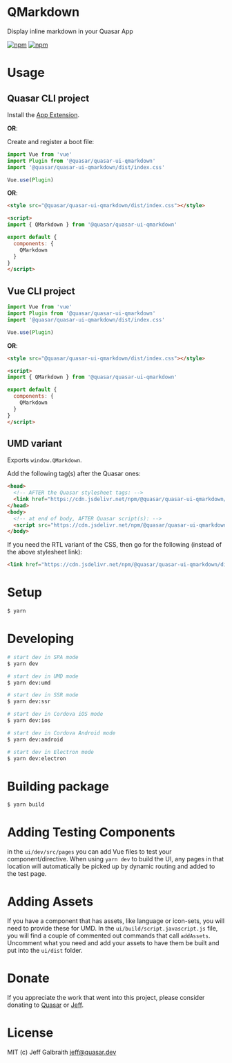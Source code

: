 # QMarkdown

Display inline markdown in your Quasar App

[![npm](https://img.shields.io/npm/v/@quasar/quasar-ui-qmarkdown.svg?label=@quasar/quasar-ui-qmarkdown)](https://www.npmjs.com/package/@quasar/quasar-ui-qmarkdown)
[![npm](https://img.shields.io/npm/dt/@quasar/quasar-ui-qmarkdown.svg)](https://www.npmjs.com/package/@quasar/quasar-ui-qmarkdown)

# Usage

## Quasar CLI project

Install the [App Extension](../app-extension).

**OR**:

Create and register a boot file:

```js
import Vue from 'vue'
import Plugin from '@quasar/quasar-ui-qmarkdown'
import '@quasar/quasar-ui-qmarkdown/dist/index.css'

Vue.use(Plugin)
```

**OR**:

```html
<style src="@quasar/quasar-ui-qmarkdown/dist/index.css"></style>

<script>
import { QMarkdown } from '@quasar/quasar-ui-qmarkdown'

export default {
  components: {
    QMarkdown
  }
}
</script>
```

## Vue CLI project

```js
import Vue from 'vue'
import Plugin from '@quasar/quasar-ui-qmarkdown'
import '@quasar/quasar-ui-qmarkdown/dist/index.css'

Vue.use(Plugin)
```

**OR**:

```html
<style src="@quasar/quasar-ui-qmarkdown/dist/index.css"></style>

<script>
import { QMarkdown } from '@quasar/quasar-ui-qmarkdown'

export default {
  components: {
    QMarkdown
  }
}
</script>
```

## UMD variant

Exports `window.QMarkdown`.

Add the following tag(s) after the Quasar ones:

```html
<head>
  <!-- AFTER the Quasar stylesheet tags: -->
  <link href="https://cdn.jsdelivr.net/npm/@quasar/quasar-ui-qmarkdown/dist/index.min.css" rel="stylesheet" type="text/css">
</head>
<body>
  <!-- at end of body, AFTER Quasar script(s): -->
  <script src="https://cdn.jsdelivr.net/npm/@quasar/quasar-ui-qmarkdown/dist/index.umd.min.js"></script>
</body>
```
If you need the RTL variant of the CSS, then go for the following (instead of the above stylesheet link):
```html
<link href="https://cdn.jsdelivr.net/npm/@quasar/quasar-ui-qmarkdown/dist/index.rtl.min.css" rel="stylesheet" type="text/css">
```

# Setup
```bash
$ yarn
```

# Developing
```bash
# start dev in SPA mode
$ yarn dev

# start dev in UMD mode
$ yarn dev:umd

# start dev in SSR mode
$ yarn dev:ssr

# start dev in Cordova iOS mode
$ yarn dev:ios

# start dev in Cordova Android mode
$ yarn dev:android

# start dev in Electron mode
$ yarn dev:electron
```

# Building package
```bash
$ yarn build
```

# Adding Testing Components
in the `ui/dev/src/pages` you can add Vue files to test your component/directive. When using `yarn dev` to build the UI, any pages in that location will automatically be picked up by dynamic routing and added to the test page.

# Adding Assets
If you have a component that has assets, like language or icon-sets, you will need to provide these for UMD. In the `ui/build/script.javascript.js` file, you will find a couple of commented out commands that call `addAssets`. Uncomment what you need and add your assets to have them be built and put into the `ui/dist` folder.

# Donate
If you appreciate the work that went into this project, please consider donating to [Quasar](https://donate.quasar.dev) or [Jeff](https://github.com/sponsors/hawkeye64).

# License
MIT (c) Jeff Galbraith <jeff@quasar.dev>
